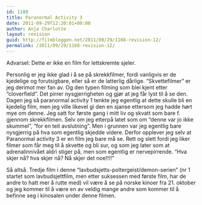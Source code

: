 ```yaml
---
id: 1180
title: Paranormal Activity 3
date: 2011-09-29T12:20:01+00:00
author: Anja Charlotte
layout: revision
guid: http://filmbloggen.net/2011/09/29/1168-revision-12/
permalink: /2011/09/29/1168-revision-12/
---
```

Advarsel: Dette er ikke en film for lettskremte sjeler.

Personlig er jeg ikke glad i å se på skrekkfilmer, fordi vanligvis er de kjedelige og forutsigbare, eller så er de latterlig dårlige. “Skvettefilmer” er jeg derimot mer fan av. Og den typen filming som blei kjent etter “cloverfield”. Det pirrer nysgjerrigheten og gjør at jeg får lyst til å se den. Dagen jeg så paranormal activity 1 tenkte jeg egentlig at dette skulle bli en kjedelig film, men jeg ville likevel gi den en sjanse ettersom jeg hadde hørt mye om denne. Jeg satt for første gang i mitt liv og skvatt som bare f. gjennom skrekkfilmen. Selv om jeg etterpå latet som om “denne var jo ikke skummel”, “for en teit avslutning”. Men i grunnen var jeg egentlig bare nysgjerrig på hva som egentlig skjedde videre. Derfor opplever jeg selv at Paranormal activity 3 er en film jeg bare må se. Rett og slett fordi jeg liker filmer som får meg til å skvette og bli sur, og som jeg later som at adrenalinnivået aldri stiger på, men som egentlig er nervepirrende. “Hva skjer nå? hva skjer nå? Nå skjer det noe!!!!”

<div class="video-shortcode">
</div>

Så altså. Tredje film i denne “lavbudsjetts-poltergeist/demon-serien” (nr 1 startet som lavbudsjettfilm, men etter suksessen med første film, har de andre to hatt mer å rutte med) vil være å se på norske kinoer fra 21. oktober og jeg kommer til å være en av veldig mange andre som kommer til å befinne seg i kinosalen under denne filmen.

&nbsp;